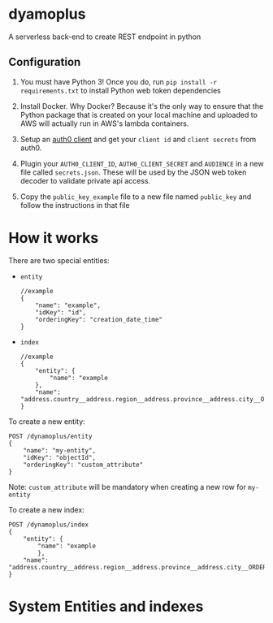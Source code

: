 # dyamoplus
A serverless back-end to create REST endpoint in python

## Configuration

1. You must have Python 3! Once you do, run `pip install -r requirements.txt` to install Python web token dependencies

2. Install Docker. Why Docker? Because it's the only way to ensure that the Python package that is
   created on your local machine and uploaded to AWS will actually run in AWS's lambda containers. 

2. Setup an [auth0 client](https://auth0.com/docs/clients) and get your `client id` and `client secrets` from auth0.

3. Plugin your `AUTH0_CLIENT_ID`, `AUTH0_CLIENT_SECRET` and `AUDIENCE` in a new file called `secrets.json`. These will be used by the JSON web token decoder to validate private api access.

4. Copy the `public_key_example` file to a new file named `public_key` and follow the instructions in that file

# How it works

There are two special entities:

- `entity`
    ```
    //example
    {
        "name": "example",
        "idKey": "id",
        "orderingKey": "creation_date_time"
    }
    ```
- `index`
    ```
    //example
    {
        "entity": {
            "name": "example
        },
        "name": "address.country__address.region__address.province__address.city__ORDER_BY__creation_date_time"
    }
    ```

To create a new entity: 

```
POST /dynamoplus/entity
{
    "name": "my-entity",
    "idKey": "objectId",
    "orderingKey": "custom_attribute"
}
```

Note: `custom_attribute` will be mandatory when creating a new row for `my-entity`

To create a new index:
```
POST /dynamoplus/index
{
    "entity": {
        "name": "example
        },
    "name": "address.country__address.region__address.province__address.city__ORDER_BY__creation_date_time"
}
```

# System Entities and indexes


